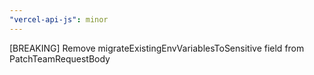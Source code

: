 ```yaml
---
"vercel-api-js": minor
---
```


[BREAKING] Remove migrateExistingEnvVariablesToSensitive field from PatchTeamRequestBody